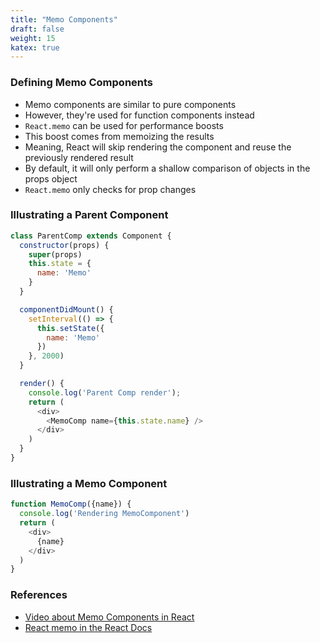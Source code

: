 ```yaml
---
title: "Memo Components"
draft: false
weight: 15
katex: true
---
```


### Defining Memo Components
- Memo components are similar to pure components
- However, they're used for function components instead
- `React.memo` can be used for performance boosts
- This boost comes from memoizing the results
- Meaning, React will skip rendering the component and reuse the previously rendered result
- By default, it will only perform a shallow comparison of objects in the props object
- `React.memo` only checks for prop changes

### Illustrating a Parent Component

```js
class ParentComp extends Component {
  constructor(props) {
    super(props)
    this.state = {
      name: 'Memo'
    }
  }

  componentDidMount() {
    setInterval(() => {
      this.setState({
        name: 'Memo'
      })
    }, 2000)
  }

  render() {
    console.log('Parent Comp render');
    return (
      <div>
        <MemoComp name={this.state.name} />
      </div>
    )
  }
}
```

### Illustrating a Memo Component

```js
function MemoComp({name}) {
  console.log('Rendering MemoComponent')
  return (
    <div>
      {name}
    </div>
  )
}
```

### References
- [Video about Memo Components in React](https://www.youtube.com/watch?v=7TaBhrnPH78&list=PLC3y8-rFHvwgg3vaYJgHGnModB54rxOk3&index=27)
- [React memo in the React Docs](https://reactjs.org/docs/react-api.html#reactmemo)
